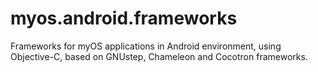 myos.android.frameworks
=======================

Frameworks for myOS applications in Android environment, using Objective-C, based on GNUstep, Chameleon and Cocotron frameworks.
